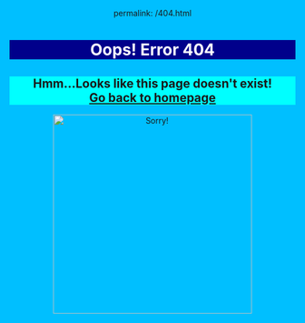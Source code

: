 permalink: /404.html
<!DOCTYPE html>
<html lang="en-US" style="font-family:georgia;background-color:deepskyblue;text-align:center">
<div style="background-color:darkblue">
<body>
<h1 style="color:white">Oops! Error 404</h1>
</body>
</div>
<div style="background-color:aqua">
<body>
<h2>Hmm...Looks like this page doesn't exist!<br><a href="https://adityasingh1.github.io">Go back to homepage</a></h2>
</body>
</div>
<body>
<img src="adityasingh1.github.io/images/Error404.jpg" alt="Sorry!" width=350 height=350>
</body>

